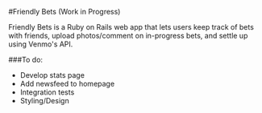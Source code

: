 #Friendly Bets (Work in Progress)

Friendly Bets is a Ruby on Rails web app that lets users keep track of bets with friends, upload photos/comment on in-progress bets, and settle up using Venmo's API.

###To do:
- Develop stats page
- Add newsfeed to homepage
- Integration tests
- Styling/Design
